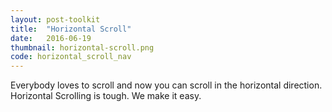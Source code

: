 ```yaml
---
layout: post-toolkit
title:  "Horizontal Scroll"
date:   2016-06-19
thumbnail: horizontal-scroll.png
code: horizontal_scroll_nav
---
```


Everybody loves to scroll and now you can scroll in the horizontal direction. Horizontal Scrolling is tough.  We make it easy.